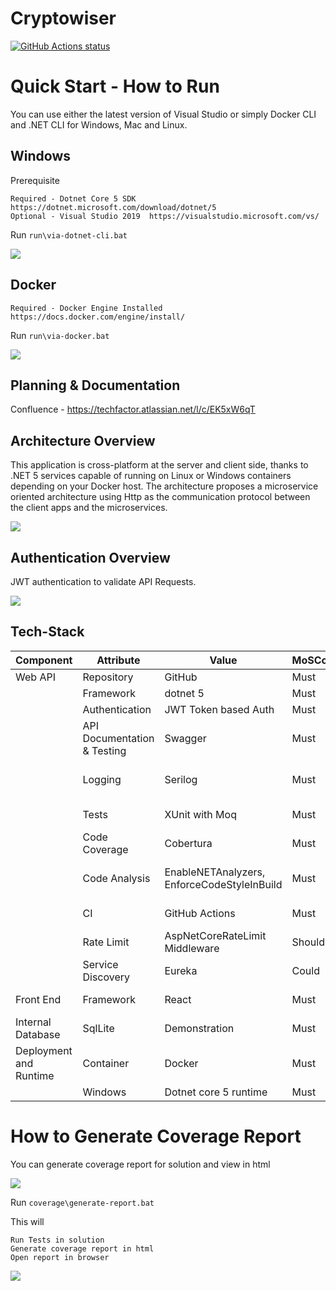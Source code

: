 
# Cryptowiser

<p align="left">
  <a href="https://github.com/ThePravinDeshmukh/cryptowiser"><img alt="GitHub Actions status" src="https://github.com/ThePravinDeshmukh/cryptowiser/workflows/.NET/badge.svg"></a>
</p>


# Quick Start - How to Run

You can use either the latest version of Visual Studio or simply Docker CLI and .NET CLI for Windows, Mac and Linux.

## Windows 
Prerequisite

	Required - Dotnet Core 5 SDK  https://dotnet.microsoft.com/download/dotnet/5
	Optional - Visual Studio 2019  https://visualstudio.microsoft.com/vs/
Run
```run\via-dotnet-cli.bat```

![](img/run-via-dotnet-cli.gif)

## Docker

    Required - Docker Engine Installed https://docs.docker.com/engine/install/

Run
```run\via-docker.bat```

![](img/run-via-docker.gif)



## Planning & Documentation
Confluence - https://techfactor.atlassian.net/l/c/EK5xW6qT

## Architecture Overview
This application is cross-platform at the server and client side, thanks to .NET 5 services capable of running on Linux or Windows containers depending on your Docker host. The architecture proposes a microservice oriented architecture using Http as the communication protocol between the client apps and the microservices.

![](img/architecture-overview.png)


## Authentication Overview
JWT authentication to validate API Requests.

![](img/authentication-overview.png)


## Tech-Stack

| Component        	| Attribute					| Value | MoSCoW  	| Status  | Reference |
| ------------- 	|-------------		| -------------	| -------------	| ------------- |-------------|
| Web API | Repository 					| GitHub | Must | Done | https://github.com/ThePravinDeshmukh/cryptowiser |
|  | Framework 							| dotnet 5 | Must | Done | https://dotnet.microsoft.com/download/dotnet/5.0 |
|  | Authentication 					| JWT Token based Auth | Must | Done | https://docs.microsoft.com/en-us/ef/core/ |
|  | API Documentation & Testing 		| Swagger | Must | Done | https://docs.microsoft.com/en-us/aspnet/core/tutorials/web-api-help-pages-using-swagger?view=aspnetcore-5.0 |
|  | Logging 							| Serilog | Must | Not Started | https://docs.microsoft.com/en-us/aspnet/core/fundamentals/logging/?view=aspnetcore-5.0 |
|  | Tests 								| XUnit with Moq | Must | Not Started | EF Core Testing https://docs.microsoft.com/en-us/ef/core/testing/ |
|  | Code Coverage 						| Cobertura | Must | Not Started | https://docs.microsoft.com/en-us/dotnet/core/testing/unit-testing-code-coverage?tabs=windows |
|  | Code Analysis 						| EnableNETAnalyzers, EnforceCodeStyleInBuild | Must | Not Started | https://docs.microsoft.com/en-us/dotnet/fundamentals/code-analysis/overview#code-quality-analysis |
|  | CI | GitHub Actions 				| Must | Not Started | https://github.com/ThePravinDeshmukh/cryptowiser/actions |
|  | Rate Limit 						| AspNetCoreRateLimit Middleware | Should | Not Started | https://github.com/stefanprodan/AspNetCoreRateLimit |
|  | Service Discovery 					| Eureka | Could | Not Started | https://steeltoe.io/service-discovery/get-started/eureka |
| Front End			 					| Framework | React | Must  | Done | https://docs.microsoft.com/en-us/ef/core/providers/in-memory/?tabs=dotnet-core-cli |
| Internal Database 					| SqlLite | Demonstration | Must  | Done | https://docs.microsoft.com/en-us/ef/core/providers/in-memory/?tabs=dotnet-core-cli |
| Deployment and Runtime | Container 	| Docker | Must | Done | Run ```run\via-docker.bat``` |
|  | Windows | Dotnet core 5 runtime 	| Must | Done | Run ```run\via-dotnet-cli.bat``` |



# How to Generate Coverage Report

You can generate coverage report for solution and view in html

![](img/coverage-report.JPG)

Run
```coverage\generate-report.bat```

This will 

    Run Tests in solution
    Generate coverage report in html
    Open report in browser
	
![](img/generate-coverage-report.gif)

 
